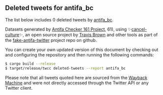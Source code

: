 ## Deleted tweets for antifa_bc

The list below includes 0 deleted tweets by
[antifa_bc](https://twitter.com/antifa_bc).



Datasets generated by [Antifa Checker 161 Project](https://twitter.com/antifacheck161), 61), using ✨[cancel-culture](https://github.com/travisbrown/cancel-culture)✨, an open source project by 
[Travis Brown](https://twitter.com/travisbrown) and other tools as part of the 
[fake-antifa-twitter](https://github.com/antifacheck161/fake-antifa-twitter) project repo on github.

You can create your own updated version of this document by checking out and configuring the
repository and then running the following commands:

```bash
$ cargo build --release
$ target/release/twcc deleted-tweets --report antifa_bc
```

Please note that all tweets quoted here are sourced from the
[Wayback Machine](https://web.archive.org) and were not directly accessed through the Twitter API or
any Twitter client.

